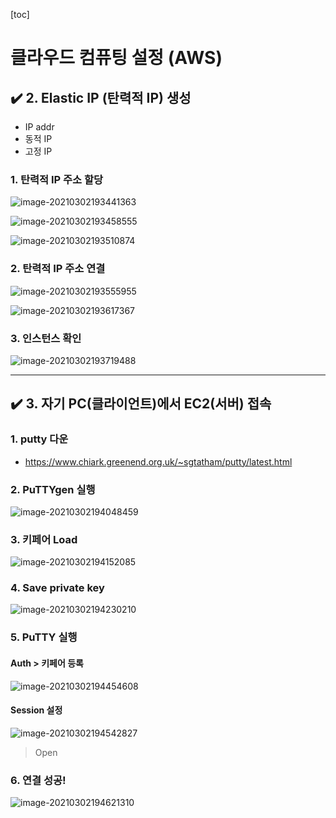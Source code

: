 [toc]

# 클라우드 컴퓨팅 설정 (AWS)


## :heavy_check_mark: 2. Elastic IP (탄력적 IP) 생성

- IP addr
- 동적 IP
- 고정 IP

### 1. 탄력적 IP 주소 할당

![image-20210302193441363](assets/image-20210302193441363.png)

![image-20210302193458555](assets/image-20210302193458555.png)

![image-20210302193510874](assets/image-20210302193510874.png)



### 2. 탄력적 IP 주소 연결

![image-20210302193555955](assets/image-20210302193555955.png)

![image-20210302193617367](assets/image-20210302193617367.png)



### 3. 인스턴스 확인

![image-20210302193719488](assets/image-20210302193719488.png)



<hr>

## :heavy_check_mark: 3. 자기 PC(클라이언트)에서 EC2(서버) 접속

### 1. putty 다운

- https://www.chiark.greenend.org.uk/~sgtatham/putty/latest.html



### 2. PuTTYgen 실행

![image-20210302194048459](assets/image-20210302194048459.png)



### 3. 키페어 Load 

![image-20210302194152085](assets/image-20210302194152085.png)



### 4. Save private key

![image-20210302194230210](assets/image-20210302194230210.png)



### 5. PuTTY 실행

#### Auth > 키페어 등록

![image-20210302194454608](assets/image-20210302194454608.png)



#### Session 설정

![image-20210302194542827](assets/image-20210302194542827.png)

> Open



### 6. 연결 성공!

![image-20210302194621310](assets/image-20210302194621310.png)





